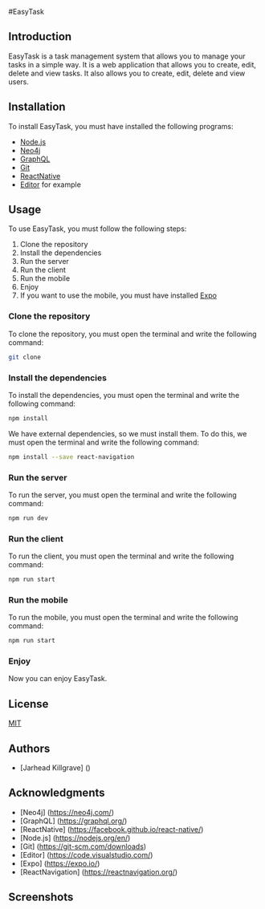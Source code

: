 #EasyTask

## Introduction
EasyTask is a task management system that allows you to manage your tasks in a simple way. 
It is a web application that allows you to create, edit, delete and view tasks. 
It also allows you to create, edit, delete and view users.

## Installation
To install EasyTask, you must have installed the following programs:
* [Node.js](https://nodejs.org/en/)
* [Neo4j](https://neo4j.com/download/)
* [GraphQL](https://graphql.org/)
* [Git](https://git-scm.com/downloads)
* [ReactNative](https://facebook.github.io/react-native/)
* [Editor](https://code.visualstudio.com/) for example

## Usage
To use EasyTask, you must follow the following steps:
1. Clone the repository
2. Install the dependencies
3. Run the server
4. Run the client
5. Run the mobile
6. Enjoy
7. If you want to use the mobile, you must have installed [Expo](https://expo.io/)

### Clone the repository
To clone the repository, you must open the terminal and write the following command:
```bash
git clone
```

### Install the dependencies
To install the dependencies, you must open the terminal and write the following command:
```bash
npm install
```
We have external dependencies, so we must install them. To do this, we must open the terminal and write the following command:
```bash
npm install --save react-navigation
```

### Run the server
To run the server, you must open the terminal and write the following command:
```bash
npm run dev
```

### Run the client
To run the client, you must open the terminal and write the following command:
```bash
npm run start
```

### Run the mobile
To run the mobile, you must open the terminal and write the following command:
```bash
npm run start
```

### Enjoy
Now you can enjoy EasyTask.

## License
[MIT](https://choosealicense.com/licenses/mit/)

## Authors
* [Jarhead Killgrave] ()

## Acknowledgments
* [Neo4j] (https://neo4j.com/)
* [GraphQL] (https://graphql.org/)
* [ReactNative] (https://facebook.github.io/react-native/)
* [Node.js] (https://nodejs.org/en/)
* [Git] (https://git-scm.com/downloads)
* [Editor] (https://code.visualstudio.com/)
* [Expo] (https://expo.io/)
* [ReactNavigation] (https://reactnavigation.org/)

## Screenshots
